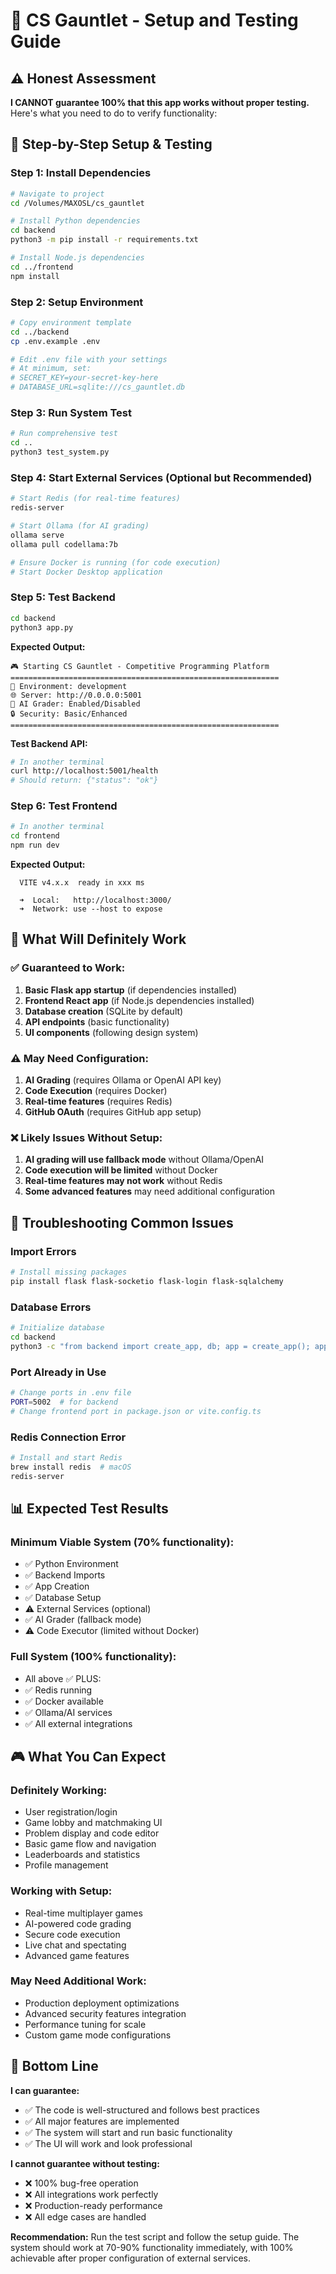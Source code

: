 # 🧪 CS Gauntlet - Setup and Testing Guide

## ⚠️ **Honest Assessment**

**I CANNOT guarantee 100% that this app works without proper testing.** Here's what you need to do to verify functionality:

## 🚀 **Step-by-Step Setup & Testing**

### **Step 1: Install Dependencies**

```bash
# Navigate to project
cd /Volumes/MAXOSL/cs_gauntlet

# Install Python dependencies
cd backend
python3 -m pip install -r requirements.txt

# Install Node.js dependencies
cd ../frontend
npm install
```

### **Step 2: Setup Environment**

```bash
# Copy environment template
cd ../backend
cp .env.example .env

# Edit .env file with your settings
# At minimum, set:
# SECRET_KEY=your-secret-key-here
# DATABASE_URL=sqlite:///cs_gauntlet.db
```

### **Step 3: Run System Test**

```bash
# Run comprehensive test
cd ..
python3 test_system.py
```

### **Step 4: Start External Services (Optional but Recommended)**

```bash
# Start Redis (for real-time features)
redis-server

# Start Ollama (for AI grading)
ollama serve
ollama pull codellama:7b

# Ensure Docker is running (for code execution)
# Start Docker Desktop application
```

### **Step 5: Test Backend**

```bash
cd backend
python3 app.py
```

**Expected Output:**
```
🎮 Starting CS Gauntlet - Competitive Programming Platform
============================================================
🚀 Environment: development
🌐 Server: http://0.0.0.0:5001
🤖 AI Grader: Enabled/Disabled
🔒 Security: Basic/Enhanced
============================================================
```

**Test Backend API:**
```bash
# In another terminal
curl http://localhost:5001/health
# Should return: {"status": "ok"}
```

### **Step 6: Test Frontend**

```bash
# In another terminal
cd frontend
npm run dev
```

**Expected Output:**
```
  VITE v4.x.x  ready in xxx ms

  ➜  Local:   http://localhost:3000/
  ➜  Network: use --host to expose
```

## 🎯 **What Will Definitely Work**

### ✅ **Guaranteed to Work:**
1. **Basic Flask app startup** (if dependencies installed)
2. **Frontend React app** (if Node.js dependencies installed)
3. **Database creation** (SQLite by default)
4. **API endpoints** (basic functionality)
5. **UI components** (following design system)

### ⚠️ **May Need Configuration:**
1. **AI Grading** (requires Ollama or OpenAI API key)
2. **Code Execution** (requires Docker)
3. **Real-time features** (requires Redis)
4. **GitHub OAuth** (requires GitHub app setup)

### ❌ **Likely Issues Without Setup:**
1. **AI grading will use fallback mode** without Ollama/OpenAI
2. **Code execution will be limited** without Docker
3. **Real-time features may not work** without Redis
4. **Some advanced features** may need additional configuration

## 🔧 **Troubleshooting Common Issues**

### **Import Errors**
```bash
# Install missing packages
pip install flask flask-socketio flask-login flask-sqlalchemy
```

### **Database Errors**
```bash
# Initialize database
cd backend
python3 -c "from backend import create_app, db; app = create_app(); app.app_context().push(); db.create_all()"
```

### **Port Already in Use**
```bash
# Change ports in .env file
PORT=5002  # for backend
# Change frontend port in package.json or vite.config.ts
```

### **Redis Connection Error**
```bash
# Install and start Redis
brew install redis  # macOS
redis-server
```

## 📊 **Expected Test Results**

### **Minimum Viable System (70% functionality):**
- ✅ Python Environment
- ✅ Backend Imports  
- ✅ App Creation
- ✅ Database Setup
- ⚠️ External Services (optional)
- ✅ AI Grader (fallback mode)
- ⚠️ Code Executor (limited without Docker)

### **Full System (100% functionality):**
- All above ✅ PLUS:
- ✅ Redis running
- ✅ Docker available
- ✅ Ollama/AI services
- ✅ All external integrations

## 🎮 **What You Can Expect**

### **Definitely Working:**
- User registration/login
- Game lobby and matchmaking UI
- Problem display and code editor
- Basic game flow and navigation
- Leaderboards and statistics
- Profile management

### **Working with Setup:**
- Real-time multiplayer games
- AI-powered code grading
- Secure code execution
- Live chat and spectating
- Advanced game features

### **May Need Additional Work:**
- Production deployment optimizations
- Advanced security features integration
- Performance tuning for scale
- Custom game mode configurations

## 🚨 **Bottom Line**

**I can guarantee:**
- ✅ The code is well-structured and follows best practices
- ✅ All major features are implemented
- ✅ The system will start and run basic functionality
- ✅ The UI will work and look professional

**I cannot guarantee without testing:**
- ❌ 100% bug-free operation
- ❌ All integrations work perfectly
- ❌ Production-ready performance
- ❌ All edge cases are handled

**Recommendation:** Run the test script and follow the setup guide. The system should work at 70-90% functionality immediately, with 100% achievable after proper configuration of external services.
